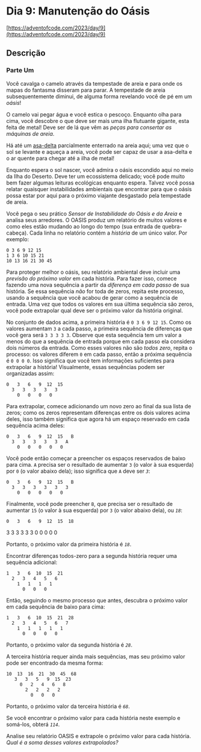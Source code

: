 # Dia 9: Manutenção do Oásis

[https://adventofcode.com/2023/day/9](https://adventofcode.com/2023/day/9)

## Descrição

### Parte Um

Você cavalga o camelo através da tempestade de areia e para onde os mapas do fantasma disseram para parar. <span title="O som de uma tempestade de areia se dissipando lentamente.">A tempestade de areia subsequentemente diminui, de alguma forma revelando você de pé em um <em>oásis</em>!</span>

O camelo vai pegar água e você estica o pescoço. Enquanto olha para cima, você descobre o que deve ser mais uma ilha flutuante gigante, esta feita de metal! Deve ser de lá que vêm as _peças para consertar as máquinas de areia_.

Há até um [asa-delta](https://en.wikipedia.org/wiki/Hang_gliding) parcialmente enterrado na areia aqui; uma vez que o sol se levante e aqueça a areia, você pode ser capaz de usar a asa-delta e o ar quente para chegar até a ilha de metal!

Enquanto espera o sol nascer, você admira o oásis escondido aqui no meio da Ilha do Deserto. Deve ter um ecossistema delicado; você pode muito bem fazer algumas leituras ecológicas enquanto espera. Talvez você possa relatar quaisquer instabilidades ambientais que encontrar para que o oásis possa estar por aqui para o próximo viajante desgastado pela tempestade de areia.

Você pega o seu prático _Sensor de Instabilidade do Oásis e da Areia_ e analisa seus arredores. O OASIS produz um relatório de muitos valores e como eles estão mudando ao longo do tempo (sua entrada de quebra-cabeça). Cada linha no relatório contém a _história_ de um único valor. Por exemplo:

    0 3 6 9 12 15
    1 3 6 10 15 21
    10 13 16 21 30 45
    

Para proteger melhor o oásis, seu relatório ambiental deve incluir uma _previsão do próximo valor_ em cada história. Para fazer isso, comece fazendo uma nova sequência a partir da _diferença em cada passo_ de sua história. Se essa sequência _não_ for toda de zeros, repita este processo, usando a sequência que você acabou de gerar como a sequência de entrada. Uma vez que todos os valores em sua última sequência são zeros, você pode extrapolar qual deve ser o próximo valor da história original.

No conjunto de dados acima, a primeira história é `0 3 6 9 12 15`. Como os valores aumentam `3` a cada passo, a primeira sequência de diferenças que você gera será `3 3 3 3 3`. Observe que esta sequência tem um valor a menos do que a sequência de entrada porque em cada passo ela considera dois números da entrada. Como esses valores não são _todos zero_, repita o processo: os valores diferem `0` em cada passo, então a próxima sequência é `0 0 0 0`. Isso significa que você tem informações suficientes para extrapolar a história! Visualmente, essas sequências podem ser organizadas assim:

    0   3   6   9  12  15
      3   3   3   3   3
        0   0   0   0
    

Para extrapolar, comece adicionando um novo zero ao final da sua lista de zeros; como os zeros representam diferenças entre os dois valores acima deles, isso também significa que agora há um espaço reservado em cada sequência acima deles:

    0   3   6   9  12  15   B
      3   3   3   3   3   A
        0   0   0   0   0
    

Você pode então começar a preencher os espaços reservados de baixo para cima. `A` precisa ser o resultado de aumentar `3` (o valor à sua esquerda) por `0` (o valor abaixo dela); isso significa que `A` deve ser _`3`_:

    0   3   6   9  12  15   B
      3   3   3   3   3   3
        0   0   0   0   0
    

Finalmente, você pode preencher `B`, que precisa ser o resultado de aumentar `15` (o valor à sua esquerda) por `3` (o valor abaixo dela), ou _`18`_:

    0   3   6   9  12  15  18
     

 3   3   3   3   3   3
        0   0   0   0   0
    

Portanto, o próximo valor da primeira história é _`18`_.

Encontrar diferenças todos-zero para a segunda história requer uma sequência adicional:

    1   3   6  10  15  21
      2   3   4   5   6
        1   1   1   1
          0   0   0
    

Então, seguindo o mesmo processo que antes, descubra o próximo valor em cada sequência de baixo para cima:

    1   3   6  10  15  21  28
      2   3   4   5   6   7
        1   1   1   1   1
          0   0   0   0
    

Portanto, o próximo valor da segunda história é _`28`_.

A terceira história requer ainda mais sequências, mas seu próximo valor pode ser encontrado da mesma forma:

    10  13  16  21  30  45  68
       3   3   5   9  15  23
         0   2   4   6   8
           2   2   2   2
             0   0   0
    

Portanto, o próximo valor da terceira história é _`68`_.

Se você encontrar o próximo valor para cada história neste exemplo e somá-los, obterá _`114`_.

Analise seu relatório OASIS e extrapole o próximo valor para cada história. _Qual é a soma desses valores extrapolados?_